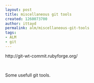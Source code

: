 ```yaml
---
layout: post
title: miscellaneous git tools
created: 1260073700
author: ittayd
permalink: alm/miscellaneous-git-tools
tags:
- ALM
- git
---
```

<p>http://git-wt-commit.rubyforge.org/</p>
<p>&nbsp;</p>
<p>Some usefull git tools. </p>
